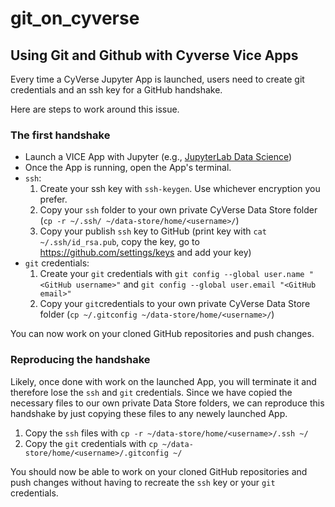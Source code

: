 # git_on_cyverse

## Using Git and Github with Cyverse Vice Apps

Every time a CyVerse Jupyter App is launched, users need to create git credentials and an ssh key for a GitHub handshake.

Here are steps to work around this issue.

### The first handshake

- Launch a VICE App with Jupyter (e.g., [JupyterLab Data Science](https://de.cyverse.org/apps/de/c2227314-1995-11ed-986c-008cfa5ae621))
- Once the App is running, open the App's terminal.
- `ssh`:
  1. Create your ssh key with `ssh-keygen`. Use whichever encryption you prefer.
  2. Copy your `ssh` folder to your own private CyVerse Data Store folder (`cp -r ~/.ssh/ ~/data-store/home/<username>/`)
  3. Copy your publish `ssh` key to GitHub (print key with `cat ~/.ssh/id_rsa.pub`, copy the key, go to https://github.com/settings/keys and add your key)
- `git` credentials:
  1. Create your `git` credentials with `git config --global user.name "<GitHub username>"` and `git config --global user.email "<GitHub email>"`
  2. Copy your `git`credentials to your own private CyVerse Data Store folder (`cp ~/.gitconfig ~/data-store/home/<username>/`)

You can now work on your cloned GitHub repositories and push changes.

### Reproducing the handshake

Likely, once done with work on the launched App, you will terminate it and therefore lose the `ssh` and `git` credentials.
Since we have copied the necessary files to our own private Data Store folders, we can reproduce this handshake by just copying these files to any newely launched App.

1. Copy the `ssh` files with `cp -r ~/data-store/home/<username>/.ssh ~/`
2. Copy the `git` credentials with `cp ~/data-store/home/<username>/.gitconfig ~/`

You should now be able to work on your cloned GitHub repositories and push changes without having to recreate the `ssh` key or your `git` credentials.
